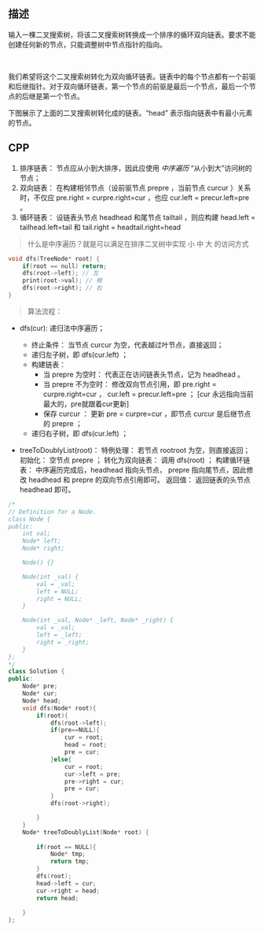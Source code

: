 ## 描述

输入一棵二叉搜索树，将该二叉搜索树转换成一个排序的循环双向链表。要求不能创建任何新的节点，只能调整树中节点指针的指向。

 

我们希望将这个二叉搜索树转化为双向循环链表。链表中的每个节点都有一个前驱和后继指针。对于双向循环链表，第一个节点的前驱是最后一个节点，最后一个节点的后继是第一个节点。

下图展示了上面的二叉搜索树转化成的链表。“head” 表示指向链表中有最小元素的节点。

## CPP

1. 排序链表： 节点应从小到大排序，因此应使用 *中序遍历* “从小到大”访问树的节点；
2. 双向链表： 在构建相邻节点（设前驱节点 prepre ，当前节点 curcur ）关系时，不仅应 pre.right = curpre.right=cur ，也应 cur.left = precur.left=pre 。
3. 循环链表： 设链表头节点 headhead 和尾节点 tailtail ，则应构建 head.left = tailhead.left=tail 和 tail.right = headtail.right=head 

> 什么是中序遍历？就是可以满足在排序二叉树中实现 小 中 大 的访问方式

```cpp
void dfs(TreeNode* root) {
    if(root == null) return;
    dfs(root->left); // 左
    print(root->val); // 根
    dfs(root->right); // 右
}

```
> 算法流程：
* dfs(cur): 递归法中序遍历；
    * 终止条件： 当节点 curcur 为空，代表越过叶节点，直接返回；
    * 递归左子树，即 dfs(cur.left) ；
    * 构建链表：
        * 当 prepre 为空时： 代表正在访问链表头节点，记为 headhead 。
        * 当 prepre 不为空时： 修改双向节点引用，即 pre.right = curpre.right=cur ， cur.left = precur.left=pre ；  [cur 永远指向当前最大的，pre就跟着cur更新]
        * 保存 curcur ： 更新 pre = curpre=cur ，即节点 curcur 是后继节点的 prepre ；
    * 递归右子树，即 dfs(cur.left) ；

* treeToDoublyList(root)：
特例处理： 若节点 rootroot 为空，则直接返回；
初始化： 空节点 prepre ；
转化为双向链表： 调用 dfs(root) ；
构建循环链表： 中序遍历完成后，headhead 指向头节点， prepre 指向尾节点，因此修改 headhead 和 prepre 的双向节点引用即可。
返回值： 返回链表的头节点 headhead 即可。

```cpp
/*
// Definition for a Node.
class Node {
public:
    int val;
    Node* left;
    Node* right;

    Node() {}

    Node(int _val) {
        val = _val;
        left = NULL;
        right = NULL;
    }

    Node(int _val, Node* _left, Node* _right) {
        val = _val;
        left = _left;
        right = _right;
    }
};
*/
class Solution {
public:
    Node* pre;
    Node* cur;
    Node* head;
    void dfs(Node* root){
        if(root){
            dfs(root->left);
            if(pre==NULL){
                cur = root;
                head = root;
                pre = cur;
            }else{
                cur = root;
                cur->left = pre;
                pre->right = cur;
                pre = cur;
            }
            dfs(root->right);

        }
    }
    Node* treeToDoublyList(Node* root) {
        
        if(root == NULL){
            Node* tmp;
            return tmp;
        }
        dfs(root);
        head->left = cur;
        cur->right = head;
        return head;
        
    }
};
```